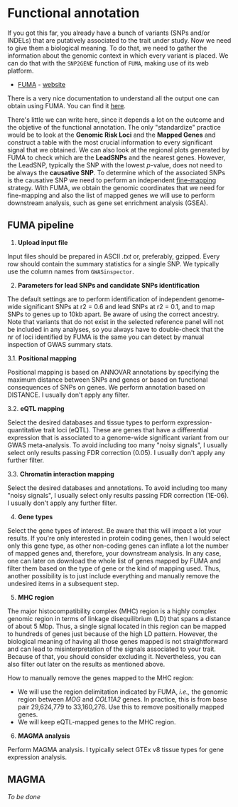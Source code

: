 
# Functional annotation
If you got this far, you already have a bunch of variants (SNPs and/or INDELs) that are putatively associated to the trait under study. Now we need to give them a biological meaning. To do that, we need to gather the information about the genomic context in which every variant is placed. We can do that with the `SNP2GENE` function of `FUMA`, making use of its web platform. 

- [FUMA](https://doi.org/10.1038/s41467-017-01261-5) - [website](https://fuma.ctglab.nl/)

There is a very nice documentation to understand all the output one can obtain using FUMA. You can find it [here](https://fuma.ctglab.nl/tutorial#snp2gene).

There's little we can write here, since it depends a lot on the outcome and the objetive of the functional annotation. The only "standardize" practice would be to look at the **Genomic Risk Loci** and the **Mapped Genes** and construct a table with the most crucial information to every significant signal that we obtained. We can also look at the regional plots generated by FUMA to check which are the **LeadSNPs** and the nearest genes. However, the LeadSNP, typically the SNP with the lowest *p*-value, does not need to be always the **causative SNP**. To determine which of the associated SNPs is the causative SNP we need to perform an independent [fine-mapping](https://github.com/cdiazmun/metadownGWAS/tree/main/fine-mapping) strategy. With FUMA, we obtain the genomic coordinates that we need for fine-mapping and also the list of mapped genes we will use to perform downstream analysis, such as gene set enrichment analysis (GSEA). 

## FUMA pipeline
1.  **Upload input file**

Input files should be prepared in ASCII _.txt_ or, preferably, gzipped. Every row should contain the summary statistics for a single SNP. We typically use the column names from `GWASinspector`. 

2.  **Parameters for lead SNPs and candidate SNPs identification**

The default settings are to perform identification of independent genome-wide significant SNPs at r2 = 0.6 and lead SNPs at r2 = 0.1, and to map SNPs to genes up to 10kb apart. Be aware of using the correct ancestry. Note that variants that do not exist in the selected reference panel will not be included in any analyses, so you always have to double-check that the nr of loci identified by FUMA is the same you can detect by manual inspection of GWAS summary stats.

3.1.  **Positional mapping**

Positional mapping is based on ANNOVAR annotations by specifying the maximum distance between SNPs and genes or based on functional consequences of SNPs on genes. We perform annotation based on DISTANCE. I usually don't apply any filter.

3.2.  **eQTL mapping**

Select the desired databases and tissue types to perform expression-quantitative trait loci (eQTL). These are genes that have a differential expression that is associated to a genome-wide significant variant from our GWAS meta-analysis. To avoid including too many "noisy signals", I usually select only results passing FDR correction (0.05). I usually don't apply any further filter.

3.3.  **Chromatin interaction mapping**

Select the desired databases and annotations. To avoid including too many "noisy signals", I usually select only results passing FDR correction (1E-06). I usually don't apply any further filter.

4.  **Gene types**

Select the gene types of interest. Be aware that this will impact a lot your results. If you're only interested in protein coding genes, then I would select only this gene type, as other non-coding genes can inflate a lot the number of mapped genes and, therefore, your downstream analysis. In any case, one can later on download the whole list of genes mapped by FUMA and filter them based on the type of gene or the kind of mapping used. Thus, another possibility is to just include everything and manually remove the undesired items in a subsequent step.

5.  **MHC region**

The major histocompatibility complex (MHC) region is a highly complex genomic region in terms of linkage disequilibrium (LD) that spans a distance of about 5 Mbp. Thus, a single signal located in this region can be mapped to hundreds of genes just because of the high LD pattern. However, the biological meaning of having all those genes mapped is not straightforward and can lead to misinterpretation of the signals associated to your trait. Because of that, you should consider excluding it. Nevertheless, you can also filter out later on the results as mentioned above. 

How to manually remove the genes mapped to the MHC region:
-  We will use the region delimitation indicated by FUMA, _i.e.,_ the genomic region between _MOG_ and _COL11A2_ genes. In practice, this is from base pair 29,624,779 to 33,160,276. Use this to remove positionally mapped genes.
-  We will keep eQTL-mapped genes to the MHC region.

6. **MAGMA analysis**

Perform MAGMA analysis. I typically select GTEx v8 tissue types for gene expression analysis.

## MAGMA

_To be done_
